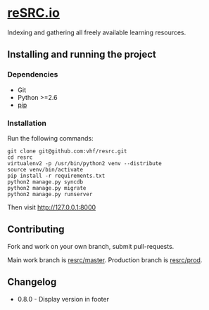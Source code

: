 [reSRC.io](http://resrc.io)
========

Indexing and gathering all freely available learning resources.


Installing and running the project
----------------------------------

### Dependencies
* Git
* Python >=2.6
* [pip](https://github.com/pypa/pip)

### Installation
Run the following commands:

    git clone git@github.com:vhf/resrc.git
    cd resrc
    virtualenv2 -p /usr/bin/python2 venv --distribute
    source venv/bin/activate
    pip install -r requirements.txt
    python2 manage.py syncdb
    python2 manage.py migrate
    python2 manage.py runserver

Then visit <http://127.0.0.1:8000>


Contributing
------------

Fork and work on your own branch, submit pull-requests.

Main work branch is [resrc/master](https://github.com/vhf/resrc/tree/master). Production branch is [resrc/prod](https://github.com/vhf/resrc/tree/prod).


Changelog
---------

* 0.8.0 - Display version in footer
